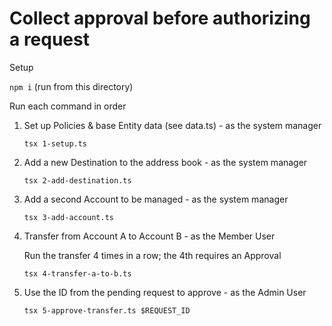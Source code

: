 # Collect approval before authorizing a request

Setup

`npm i` (run from this directory)

Run each command in order

1. Set up Policies & base Entity data (see data.ts) - as the system manager

   `tsx 1-setup.ts`

2. Add a new Destination to the address book - as the system manager

   `tsx 2-add-destination.ts`

3. Add a second Account to be managed - as the system manager

   `tsx 3-add-account.ts`

4. Transfer from Account A to Account B - as the Member User

   Run the transfer 4 times in a row; the 4th requires an Approval

   `tsx 4-transfer-a-to-b.ts`

5. Use the ID from the pending request to approve - as the Admin User

   `tsx 5-approve-transfer.ts $REQUEST_ID`
